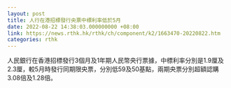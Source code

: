 ```yaml
---
layout: post
title: 人行在港招標發行央票中標利率低於5月
date: 2022-08-22 14:38:03.000000000 +08:00
link: https://news.rthk.hk/rthk/ch/component/k2/1663470-20220822.htm
categories: rthk
---
```


人民銀行在香港招標發行3個月及1年期人民幣央行票據，中標利率分別是1.9厘及2.3厘，較5月時發行同期限央票，分別低59及50基點，兩期央票分別超額認購3.08倍及1.28倍。
